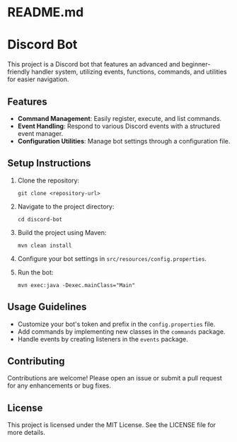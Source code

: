# README.md

# Discord Bot

This project is a Discord bot that features an advanced and beginner-friendly handler system, utilizing events, functions, commands, and utilities for easier navigation.

## Features

- **Command Management**: Easily register, execute, and list commands.
- **Event Handling**: Respond to various Discord events with a structured event manager.
- **Configuration Utilities**: Manage bot settings through a configuration file.

## Setup Instructions

1. Clone the repository:
   ```
   git clone <repository-url>
   ```

2. Navigate to the project directory:
   ```
   cd discord-bot
   ```

3. Build the project using Maven:
   ```
   mvn clean install
   ```

4. Configure your bot settings in `src/resources/config.properties`.

5. Run the bot:
   ```
   mvn exec:java -Dexec.mainClass="Main"
   ```

## Usage Guidelines

- Customize your bot's token and prefix in the `config.properties` file.
- Add commands by implementing new classes in the `commands` package.
- Handle events by creating listeners in the `events` package.

## Contributing

Contributions are welcome! Please open an issue or submit a pull request for any enhancements or bug fixes.

## License

This project is licensed under the MIT License. See the LICENSE file for more details.